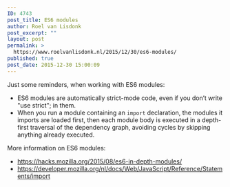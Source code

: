 ```yaml
---
ID: 4743
post_title: ES6 modules
author: Roel van Lisdonk
post_excerpt: ""
layout: post
permalink: >
  https://www.roelvanlisdonk.nl/2015/12/30/es6-modules/
published: true
post_date: 2015-12-30 15:00:09
---
```

<p>Just some reminders, when working with ES6 modules:</p>  <ul>   <li>ES6 modules are automatically strict-mode code, even if you don’t write &quot;use strict&quot;; in them.</li>    <li>When you run a module containing an <code>import</code> declaration, the modules it imports are loaded first, then each module body is executed in a depth-first traversal of the dependency graph, avoiding cycles by skipping anything already executed.</li> </ul>  <p>More information on ES6 modules:</p>  <ul>   <li><a title="https://hacks.mozilla.org/2015/08/es6-in-depth-modules/" href="https://hacks.mozilla.org/2015/08/es6-in-depth-modules/">https://hacks.mozilla.org/2015/08/es6-in-depth-modules/</a></li>    <li><a title="https://developer.mozilla.org/nl/docs/Web/JavaScript/Reference/Statements/import" href="https://developer.mozilla.org/nl/docs/Web/JavaScript/Reference/Statements/import">https://developer.mozilla.org/nl/docs/Web/JavaScript/Reference/Statements/import</a></li> </ul>